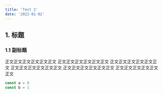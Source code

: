 ```yaml
---
title: 'Test 2'
date: '2022-01-02'
---
```


## 1. 标题

### 1.1 副标题

正文正文正文正文正文正文
正文正文正文正文正文正文
正文正文正文正文正文正文
正文正文正文正文正文正文
正文正文正文正文正文正文
正文正文正文正文正文正文

```javascript
const a = 0
const b = 1
```

